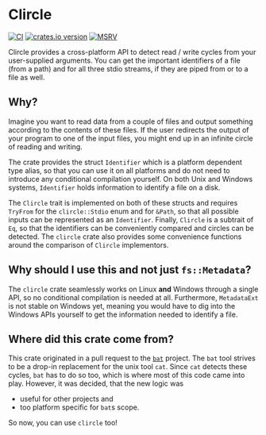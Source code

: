 # Clircle

[![CI](https://github.com/niklasmohrin/clircle/actions/workflows/ci.yml/badge.svg?branch=main&event=push)](https://github.com/niklasmohrin/clircle/actions/workflows/ci.yml)
[![crates.io version](https://img.shields.io/crates/v/clircle)](https://crates.io/crates/clircle)
[![MSRV](https://img.shields.io/badge/MSRV-1.56.0-blue)](https://blog.rust-lang.org/2021/10/21/Rust-1.56.0.html)

Clircle provides a cross-platform API to detect read / write cycles from your
user-supplied arguments. You can get the important identifiers of a file (from
a path) and for all three stdio streams, if they are piped from or to a file as
well.

## Why?

Imagine you want to read data from a couple of files and output something according to the
contents of these files. If the user redirects the output of your program to one of the
input files, you might end up in an infinite circle of reading and writing.

The crate provides the struct `Identifier` which is a platform dependent type alias, so that
you can use it on all platforms and do not need to introduce any conditional compilation
yourself.
On both Unix and Windows systems, `Identifier` holds information to identify a file on a disk.

The `Clircle` trait is implemented on both of these structs and requires `TryFrom` for the
`clircle::Stdio` enum and for `&Path`, so that all possible inputs can be represented as an
`Identifier`.
Finally, `Clircle` is a subtrait of `Eq`, so that the identifiers can be conveniently compared
and circles can be detected.
The `clircle` crate also provides some convenience functions around the comparison of `Clircle`
implementors.

## Why should I use this and not just `fs::Metadata`?

The `clircle` crate seamlessly works on Linux **and** Windows through
a single API, so no conditional compilation is needed at all.
Furthermore, `MetadataExt` is not stable on Windows yet, meaning you
would have to dig into the Windows APIs yourself to get the information
needed to identify a file.

## Where did this crate come from?

This crate originated in a pull request to the [`bat`](https://github.com/sharkdp/bat) project.
The `bat` tool strives to be a drop-in replacement for the unix tool `cat`.
Since `cat` detects these cycles, `bat` has to do so too, which is where most
of this code came into play. However, it was decided, that the new logic was

- useful for other projects and
- too platform specific for `bat`s scope.

So now, you can use `clircle` too!
